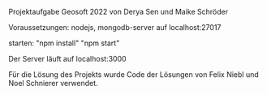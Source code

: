 Projektaufgabe Geosoft 2022
von Derya Sen und Maike Schröder

Voraussetzungen:
nodejs,
mongodb-server auf localhost:27017

starten:
"npm install"
"npm start"

Der Server läuft auf localhost:3000

Für die Lösung des Projekts wurde Code der Lösungen von Felix Niebl und Noel Schnierer verwendet.


